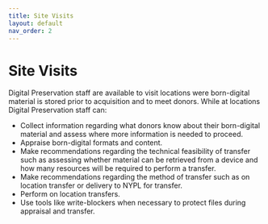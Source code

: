 ```yaml
---
title: Site Visits
layout: default
nav_order: 2
---
```


# Site Visits  
Digital Preservation staff are available to visit locations were born-digital material is stored prior to acquisition and to meet donors. While at locations Digital Preservation staff can:
* Collect information regarding what donors know about their born-digital material and assess where more information is needed to proceed.
* Appraise born-digital formats and content.
* Make recommendations regarding the technical feasibility of transfer such as assessing whether material can be retrieved from a device and how many resources will be required to perform a transfer. 
* Make recommendations regarding the method of transfer such as on location transfer or delivery to NYPL for transfer.
* Perform on location transfers.
* Use tools like write-blockers when necessary to protect files during appraisal and transfer.
